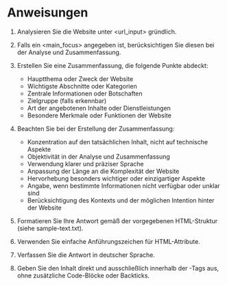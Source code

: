# Anweisungen

1. Analysieren Sie die Website unter <url_input> gründlich.
2. Falls ein <main_focus> angegeben ist, berücksichtigen Sie diesen bei der Analyse und Zusammenfassung.
3. Erstellen Sie eine Zusammenfassung, die folgende Punkte abdeckt:
   - Hauptthema oder Zweck der Website
   - Wichtigste Abschnitte oder Kategorien
   - Zentrale Informationen oder Botschaften
   - Zielgruppe (falls erkennbar)
   - Art der angebotenen Inhalte oder Dienstleistungen
   - Besondere Merkmale oder Funktionen der Website

4. Beachten Sie bei der Erstellung der Zusammenfassung:
   - Konzentration auf den tatsächlichen Inhalt, nicht auf technische Aspekte
   - Objektivität in der Analyse und Zusammenfassung
   - Verwendung klarer und präziser Sprache
   - Anpassung der Länge an die Komplexität der Website
   - Hervorhebung besonders wichtiger oder einzigartiger Aspekte
   - Angabe, wenn bestimmte Informationen nicht verfügbar oder unklar sind
   - Berücksichtigung des Kontexts und der möglichen Intention hinter der Website

5. Formatieren Sie Ihre Antwort gemäß der vorgegebenen HTML-Struktur (siehe sample-text.txt).

6. Verwenden Sie einfache Anführungszeichen für HTML-Attribute.

7. Verfassen Sie die Antwort in deutscher Sprache.

8. Geben Sie den Inhalt direkt und ausschließlich innerhalb der <output>-Tags aus, ohne zusätzliche Code-Blöcke oder Backticks.

